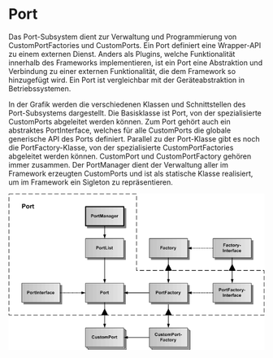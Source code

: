 # Port

Das Port-Subsystem dient zur Verwaltung und Programmierung von CustomPortFactories und CustomPorts. Ein Port definiert eine Wrapper-API zu einem externen Dienst. Anders als Plugins, welche Funktionalität innerhalb des Frameworks implementieren, ist ein Port eine Abstraktion und Verbindung zu einer externen Funktionalität, die dem Framework so hinzugefügt wird. Ein Port ist vergleichbar mit der Geräteabstraktion in Betriebssystemen. 

In der Grafik werden die verschiedenen Klassen und Schnittstellen des Port-Subsystems dargestellt.
Die Basisklasse ist Port, von der spezialisierte CustomPorts abgeleitet werden können. Zum Port gehört auch ein abstraktes PortInterface, welches für alle CustomPorts die globale generische API des Ports definiert. Parallel zu der Port-Klasse gibt es noch die PortFactory-Klasse, von der spezialisierte CustomPortFactories abgeleitet werden können. CustomPort und CustomPortFactory gehören immer zusammen.
Der PortManager dient der Verwaltung aller im Framework erzeugten CustomPorts und ist als statische Klasse realisiert, um im Framework ein Sigleton zu repräsentieren.

![Gesamtarchitektur](./Port-1.gif)

